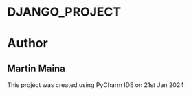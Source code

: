 # DJANGO_PROJECT
# Author
## Martin Maina
This project was created using PyCharm IDE on 21st Jan 2024
